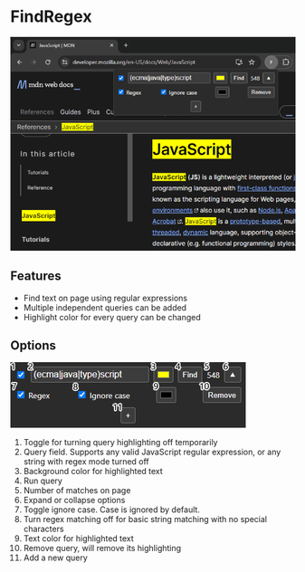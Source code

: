 # FindRegex

![example](./img/example.png)

## Features

- Find text on page using regular expressions
- Multiple independent queries can be added
- Highlight color for every query can be changed

## Options

![options](./img/options.png)

1. Toggle for turning query highlighting off temporarily
2. Query field. Supports any valid JavaScript regular expression, or any string with regex mode turned off
3. Background color for highlighted text
4. Run query
5. Number of matches on page
6. Expand or collapse options
7. Toggle ignore case. Case is ignored by default.
8. Turn regex matching off for basic string matching with no special characters
9. Text color for highlighted text
10. Remove query, will remove its highlighting
11. Add a new query

